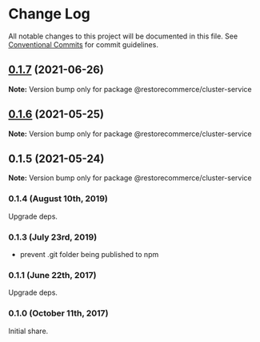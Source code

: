 # Change Log

All notable changes to this project will be documented in this file.
See [Conventional Commits](https://conventionalcommits.org) for commit guidelines.

## [0.1.7](https://github.com/restorecommerce/libs/compare/@restorecommerce/cluster-service@0.1.6...@restorecommerce/cluster-service@0.1.7) (2021-06-26)

**Note:** Version bump only for package @restorecommerce/cluster-service





## [0.1.6](https://github.com/restorecommerce/cluster-service/compare/@restorecommerce/cluster-service@0.1.5...@restorecommerce/cluster-service@0.1.6) (2021-05-25)

**Note:** Version bump only for package @restorecommerce/cluster-service





## 0.1.5 (2021-05-24)

**Note:** Version bump only for package @restorecommerce/cluster-service





### 0.1.4 (August 10th, 2019)

Upgrade deps.

### 0.1.3 (July 23rd, 2019)

- prevent .git folder being published to npm

### 0.1.1 (June 22th, 2017)

Upgrade deps.

### 0.1.0 (October 11th, 2017)

Initial share.

